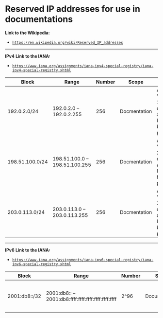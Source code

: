 # Reserved IP addresses for use in documentations

**Link to the Wikipedia:**
- <a href="https://en.wikipedia.org/wiki/Reserved_IP_addresses" target="_blank">`https://en.wikipedia.org/wiki/Reserved_IP_addresses`</a> 

---
**IPv4**
**Link to the IANA:**
- <a href="https://www.iana.org/assignments/iana-ipv4-special-registry/iana-ipv4-special-registry.xhtml" target="_blank">`https://www.iana.org/assignments/iana-ipv4-special-registry/iana-ipv4-special-registry.xhtml`</a> 

| Block           | Range                         | Number            | Scope        | Description                                                                                     |
|-----------------|-------------------------------|-------------------|--------------|-------------------------------------------------------------------------------------------------|
| 192.0.2.0/24    | 192.0.2.0 – 192.0.2.255       | 256               | Docmentation | Assigned as "TEST-NET-1" for use in documentation and examples. It should not be used publicly. |
| 198.51.100.0/24 | 198.51.100.0 – 198.51.100.255 | 256               | Docmentation | Assigned as "TEST-NET-2" for use in documentation and examples. It should not be used publicly. |
| 203.0.113.0/24  | 203.0.113.0 – 203.0.113.255   | 256               | Docmentation | Assigned as "TEST-NET-3" for use in documentation and examples. It should not be used publicly. |

---
**IPv6**
**Link to the IANA:**
- <a href="https://www.iana.org/assignments/iana-ipv6-special-registry/iana-ipv6-special-registry.xhtml" target="_blank">`https://www.iana.org/assignments/iana-ipv6-special-registry/iana-ipv6-special-registry.xhtml`</a> 

| Block           | Range                                               | Number            | Scope         | Description                                             |
|-----------------|-----------------------------------------------------|-------------------|---------------|---------------------------------------------------------|
| 2001:db8::/32   | 2001:db8:: – 2001:db8:ffff:ffff:ffff:ffff:ffff:ffff | 2^96              | Documentation | Addresses used in documentation and example source code |
